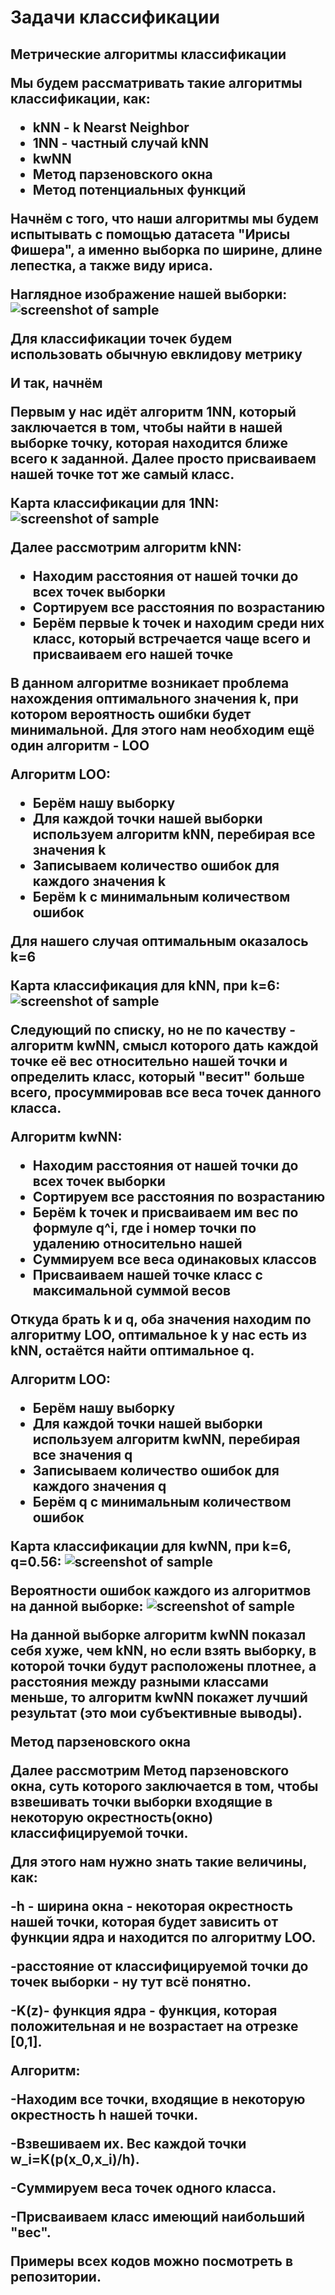<H1>Задачи классификации
<H2>Метрические алгоритмы классификации
  
Мы будем рассматривать такие алгоритмы классификации, как:
- kNN - k Nearst Neighbor
- 1NN - частный случай kNN
- kwNN
- Метод парзеновского окна
- Метод потенциальных функций

Начнём с того, что наши алгоритмы мы будем испытывать с помощью датасета "Ирисы Фишера", а именно выборка по ширине, длине лепестка, а также виду ириса.

Наглядное изображение нашей выборки:
![screenshot of sample](https://github.com/KlochkovVLAD/lab1/blob/main/Iris.png)

Для классификации точек будем использовать обычную евклидову метрику

И так, начнём

Первым у нас идёт алгоритм 1NN, который заключается в том, чтобы найти в нашей выборке точку, которая находится ближе всего к заданной. Далее просто присваиваем нашей точке тот же самый класс.

Карта классификации для 1NN:
![screenshot of sample](https://github.com/KlochkovVLAD/lab1/blob/main/1NN.jpg)

Далее рассмотрим алгоритм kNN:
- Находим расстояния от нашей точки до всех точек выборки
- Сортируем все расстояния по возрастанию
- Берём первые k точек и находим среди них класс, который встречается чаще всего и присваиваем его нашей точке

В данном алгоритме возникает проблема нахождения оптимального значения k, при котором вероятность ошибки будет минимальной.
Для этого нам необходим ещё один алгоритм - LOO

Алгоритм LOO:
- Берём нашу выборку
- Для каждой точки нашей выборки используем алгоритм kNN, перебирая все значения k
- Записываем количество ошибок для каждого значения k
- Берём k с минимальным количеством ошибок

Для нашего случая оптимальным оказалось k=6 

Карта классификация для kNN, при k=6:
![screenshot of sample](https://github.com/KlochkovVLAD/lab1/blob/main/kNN.jpg)

Следующий по списку, но не по качеству - алгоритм kwNN, смысл которого дать каждой точке её вес относительно нашей точки и определить класс, который "весит" больше всего, просуммировав все веса точек данного класса.

Алгоритм kwNN:
- Находим расстояния от нашей точки до всех точек выборки
- Сортируем все расстояния по возрастанию
- Берём k точек и присваиваем им вес по формуле q^i, где i номер точки по удалению относительно нашей
- Суммируем все веса одинаковых классов
- Присваиваем нашей точке класс с максимальной суммой весов

Откуда брать k и q, оба значения находим по алгоритму LOO, оптимальное k у нас есть из kNN, остаётся найти оптимальное q.

Алгоритм LOO:
- Берём нашу выборку
- Для каждой точки нашей выборки используем алгоритм kwNN, перебирая все значения q
- Записываем количество ошибок для каждого значения q
- Берём q с минимальным количеством ошибок

Карта классификации для kwNN, при k=6, q=0.56:
![screenshot of sample](https://github.com/KlochkovVLAD/lab1/blob/main/kwNN.png)

Вероятности ошибок каждого из алгоритмов на данной выборке:
![screenshot of sample](https://github.com/KlochkovVLAD/lab1/blob/main/tableOfErrors.png)

На данной выборке алгоритм kwNN показал себя хуже, чем kNN, но если взять выборку, в которой точки будут расположены плотнее, а расстояния между разными классами меньше, то алгоритм kwNN покажет лучший результат (это мои субъективные выводы).

Метод парзеновского окна

Далее рассмотрим Метод парзеновского окна, суть которого заключается в том, чтобы взвешивать точки выборки входящие в некоторую окрестность(окно) классифицируемой точки.

Для этого нам нужно знать такие величины, как:

 -h - ширина окна - некоторая окрестность нашей точки, которая будет зависить от функции ядра и находится по алгоритму LOO.
 
 -расстояние от классифицируемой точки до точек выборки - ну тут всё понятно.
 
 -K(z)- функция ядра - функция, которая положительная и не возрастает на отрезке [0,1].
 
 

Алгоритм:

 -Находим все точки, входящие в некоторую окрестность h нашей точки.
 
 -Взвешиваем их. Вес каждой точки w_i=K(p(x_0,x_i)/h).
 
 -Суммируем веса точек одного класса.
 
 -Присваиваем класс имеющий наибольший "вес".
 
 
 
 
 

Примеры всех кодов можно посмотреть в репозитории.
